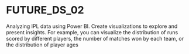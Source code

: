 # FUTURE_DS_02
Analyzing IPL data using Power BI. Create visualizations to explore and present insights. For example, you can visualize the distribution of runs scored by different players, the number of matches won by each team, or the distribution of player ages
